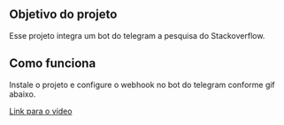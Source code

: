 ## Objetivo do projeto

Esse projeto integra um bot do telegram a pesquisa do Stackoverflow.

## Como funciona

Instale o projeto e configure o webhook no bot do telegram conforme gif abaixo.

[Link para o vídeo](https://i.imgur.com/FeNC1Lv.mp4)
